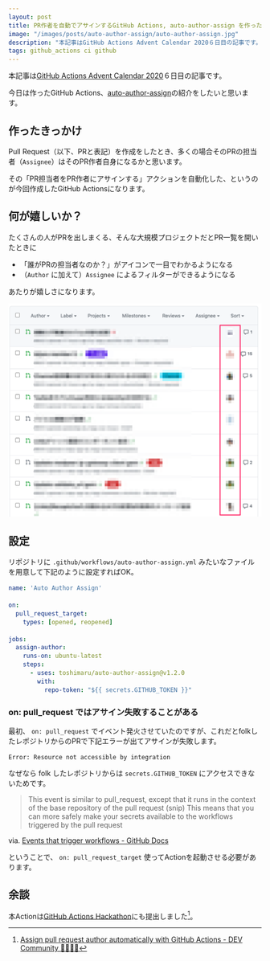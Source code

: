 ```yaml
---
layout: post
title: PR作者を自動でアサインするGitHub Actions, auto-author-assign を作った
image: "/images/posts/auto-author-assign/auto-author-assign.jpg"
description: "本記事はGitHub Actions Advent Calendar 2020６日目の記事です。 今日は作ったGitHub Actions、auto-author-assignの紹介をしたいと思います。Pull Request（以下、PRと表記）を作成をしたとき、多くの場合そのPRの担当者（Assignee）はそのPR作者自身になるかと思います。 その「PR担当者をPR作者にアサインする」アクションを自動化した、というのが今回作成したGitHub Actionsになります。"
tags: github_actions ci github
---
```


本記事は[GitHub Actions Advent Calendar 2020](https://qiita.com/advent-calendar/2020/github-actions)６日目の記事です。

今日は作ったGitHub Actions、[auto-author-assign](https://github.com/toshimaru/auto-author-assign)の紹介をしたいと思います。

## 作ったきっかけ

Pull Request（以下、PRと表記）を作成をしたとき、多くの場合そのPRの担当者（`Assignee`）はそのPR作者自身になるかと思います。

その「PR担当者をPR作者にアサインする」アクションを自動化した、というのが今回作成したGitHub Actionsになります。

## 何が嬉しいか？

たくさんの人がPRを出しまくる、そんな大規模プロジェクトだとPR一覧を開いたときに

- 「誰がPRの担当者なのか？」がアイコンで一目でわかるようになる
- （`Author` に加えて）`Assignee` によるフィルターができるようになる

あたりが嬉しさになります。

![PR list](/images/posts/auto-author-assign/pull-request-list.png)

## 設定

リポジトリに `.github/workflows/auto-author-assign.yml` みたいなファイルを用意して下記のように設定すればOK。

```yml
name: 'Auto Author Assign'

on:
  pull_request_target:
    types: [opened, reopened]

jobs:
  assign-author:
    runs-on: ubuntu-latest
    steps:
      - uses: toshimaru/auto-author-assign@v1.2.0
        with:
          repo-token: "${{ secrets.GITHUB_TOKEN }}"
```

### on: pull_request ではアサイン失敗することがある


最初、 `on: pull_request` でイベント発火させていたのですが、これだとfolkしたレポジトリからのPRで下記エラーが出てアサインが失敗します。

```
Error: Resource not accessible by integration
```

なぜなら folk したレポジトリからは `secrets.GITHUB_TOKEN` にアクセスできないためです。


> This event is similar to pull_request, except that it runs in the context of the base repository of the pull request (snip) This means that you can more safely make your secrets available to the workflows triggered by the pull request

via. [Events that trigger workflows - GitHub Docs](https://docs.github.com/en/free-pro-team@latest/actions/reference/events-that-trigger-workflows#pull_request_target)

ということで、 `on: pull_request_target` 使ってActionを起動させる必要があります。

## 余談

本Actionは[GitHub Actions Hackathon](https://dev.to/devteam/announcing-the-github-actions-hackathon-on-dev-3ljn)にも提出しました[^1]。

[^1]: [Assign pull request author automatically with GitHub Actions - DEV Community 👩‍💻👨‍💻](https://dev.to/toshimaru/assign-pull-request-author-automatically-with-github-actions-2i9o)